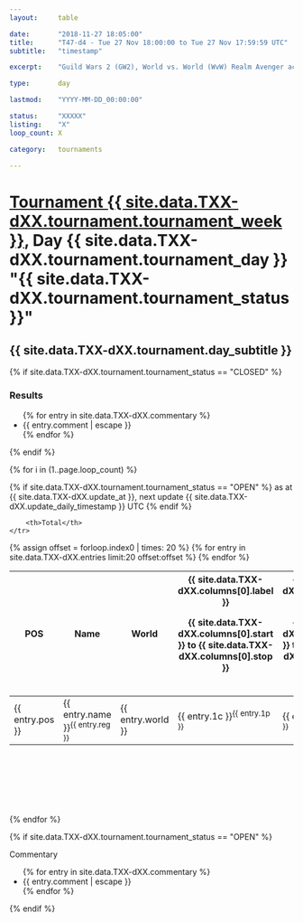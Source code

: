 ```yaml
---
layout: 	table

date: 		"2018-11-27 18:05:00"
title: 		"T47-d4 - Tue 27 Nov 18:00:00 to Tue 27 Nov 17:59:59 UTC"
subtitle:   "timestamp"

excerpt:    "Guild Wars 2 (GW2), World vs. World (WvW) Realm Avenger achivement Tournament. \"Every Kill Counts\""

type:       day

lastmod:    "YYYY-MM-DD_00:00:00"

status:     "XXXXX"
listing:    "X"
loop_count: X

category: 	tournaments

---
```

<div class="table_header">
    <h1><a href="{{ site.data.TXX-dXX.tournament.week_url }}">Tournament {{ site.data.TXX-dXX.tournament.tournament_week }}</a>, Day {{ site.data.TXX-dXX.tournament.tournament_day }} "{{ site.data.TXX-dXX.tournament.tournament_status }}"</h1>
    <h2>{{ site.data.TXX-dXX.tournament.day_subtitle }}</h2> 
</div>

{% if site.data.TXX-dXX.tournament.tournament_status == "CLOSED" %} 
<div class="commentary">
  <h3>Results</h3>
  <ul>
    {% for entry in site.data.TXX-dXX.commentary %}
    <li class="commentary_list">{{ entry.comment | escape }}</li>
    {% endfor %}
  </ul>
</div>
{% endif %}


{% for i in (1..page.loop_count) %}

{% if site.data.TXX-dXX.tournament.tournament_status == "OPEN" %} 
<span class="table_nextupdate">as at {{ site.data.TXX-dXX.update_at }}, next update {{ site.data.TXX-dXX.update_daily_timestamp }} UTC</span> 
{% endif %}

<table class="day_table">
  <colgroup>
    <col style="width:18px">
    <col style="width:55px">
    <col style="width:55px">
    <col style="width:12px">
    <col style="width:12px">
    <col style="width:12px">
    <col style="width:12px">
    <col style="width:12px">
    <col style="width:12px">
    <col style="width:12px">
    <col style="width:12px">
    <col style="width:12px">
    <col style="width:12px">
    <col style="width:12px">
    <col style="width:12px">
    <col style="width:12px">
    <col style="width:12px">
    <col style="width:12px">
    <col style="width:12px">
    <col style="width:12px">
    <col style="width:12px">
    <col style="width:12px">
    <col style="width:12px">
    <col style="width:12px">
    <col style="width:12px">
    <col style="width:12px">
    <col style="width:12px">
    <col style="width:18px">
  </colgroup>  
  <thead>
    <tr>
        <th>POS</th>
        <th class="AlignLeft">Name</th>
        <th class="AlignLeft">World</th>

<th><div class="label">{{ site.data.TXX-dXX.columns[0].label }}<p class="onhover">{{ site.data.TXX-dXX.columns[0].start }} to {{ site.data.TXX-dXX.columns[0].stop }}</p></div>​</th>
<th><div class="label">{{ site.data.TXX-dXX.columns[1].label }}<p class="onhover">{{ site.data.TXX-dXX.columns[1].start }} to {{ site.data.TXX-dXX.columns[1].stop }}</p></div>​</th>
<th><div class="label">{{ site.data.TXX-dXX.columns[2].label }}<p class="onhover">{{ site.data.TXX-dXX.columns[2].start }} to {{ site.data.TXX-dXX.columns[2].stop }}</p></div>​</th>
<th><div class="label">{{ site.data.TXX-dXX.columns[3].label }}<p class="onhover">{{ site.data.TXX-dXX.columns[3].start }} to {{ site.data.TXX-dXX.columns[3].stop }}</p></div>​</th>
<th><div class="label">{{ site.data.TXX-dXX.columns[4].label }}<p class="onhover">{{ site.data.TXX-dXX.columns[4].start }} to {{ site.data.TXX-dXX.columns[4].stop }}</p></div>​</th>
<th><div class="label">{{ site.data.TXX-dXX.columns[5].label }}<p class="onhover">{{ site.data.TXX-dXX.columns[5].start }} to {{ site.data.TXX-dXX.columns[5].stop }}</p></div>​</th>
<th><div class="label">{{ site.data.TXX-dXX.columns[6].label }}<p class="onhover">{{ site.data.TXX-dXX.columns[6].start }} to {{ site.data.TXX-dXX.columns[6].stop }}</p></div>​</th>
<th><div class="label">{{ site.data.TXX-dXX.columns[7].label }}<p class="onhover">{{ site.data.TXX-dXX.columns[7].start }} to {{ site.data.TXX-dXX.columns[7].stop }}</p></div>​</th>
<th><div class="label">{{ site.data.TXX-dXX.columns[8].label }}<p class="onhover">{{ site.data.TXX-dXX.columns[8].start }} to {{ site.data.TXX-dXX.columns[8].stop }}</p></div>​</th>
<th><div class="label">{{ site.data.TXX-dXX.columns[9].label }}<p class="onhover">{{ site.data.TXX-dXX.columns[9].start }} to {{ site.data.TXX-dXX.columns[9].stop }}</p></div>​</th>
<th><div class="label">{{ site.data.TXX-dXX.columns[10].label }}<p class="onhover">{{ site.data.TXX-dXX.columns[10].start }} to {{ site.data.TXX-dXX.columns[10].stop }}</p></div>​</th>

<th><div class="label">{{ site.data.TXX-dXX.columns[11].label }}<p class="onhover">{{ site.data.TXX-dXX.columns[11].start }} to {{ site.data.TXX-dXX.columns[11].stop }}</p></div>​</th>
<th><div class="label">{{ site.data.TXX-dXX.columns[12].label }}<p class="onhover">{{ site.data.TXX-dXX.columns[12].start }} to {{ site.data.TXX-dXX.columns[12].stop }}</p></div>​</th>
<th><div class="label">{{ site.data.TXX-dXX.columns[13].label }}<p class="onhover">{{ site.data.TXX-dXX.columns[13].start }} to {{ site.data.TXX-dXX.columns[13].stop }}</p></div>​</th>
<th><div class="label">{{ site.data.TXX-dXX.columns[14].label }}<p class="onhover">{{ site.data.TXX-dXX.columns[14].start }} to {{ site.data.TXX-dXX.columns[14].stop }}</p></div>​</th>
<th><div class="label">{{ site.data.TXX-dXX.columns[15].label }}<p class="onhover">{{ site.data.TXX-dXX.columns[15].start }} to {{ site.data.TXX-dXX.columns[15].stop }}</p></div>​</th>
<th><div class="label">{{ site.data.TXX-dXX.columns[16].label }}<p class="onhover">{{ site.data.TXX-dXX.columns[16].start }} to {{ site.data.TXX-dXX.columns[16].stop }}</p></div>​</th>
<th><div class="label">{{ site.data.TXX-dXX.columns[17].label }}<p class="onhover">{{ site.data.TXX-dXX.columns[17].start }} to {{ site.data.TXX-dXX.columns[17].stop }}</p></div>​</th>
<th><div class="label">{{ site.data.TXX-dXX.columns[18].label }}<p class="onhover">{{ site.data.TXX-dXX.columns[18].start }} to {{ site.data.TXX-dXX.columns[18].stop }}</p></div>​</th>
<th><div class="label">{{ site.data.TXX-dXX.columns[19].label }}<p class="onhover">{{ site.data.TXX-dXX.columns[19].start }} to {{ site.data.TXX-dXX.columns[19].stop }}</p></div>​</th>
<th><div class="label">{{ site.data.TXX-dXX.columns[20].label }}<p class="onhover">{{ site.data.TXX-dXX.columns[20].start }} to {{ site.data.TXX-dXX.columns[20].stop }}</p></div>​</th>

<th><div class="label">{{ site.data.TXX-dXX.columns[21].label }}<p class="onhover">{{ site.data.TXX-dXX.columns[21].start }} to {{ site.data.TXX-dXX.columns[21].stop }}</p></div>​</th>
<th><div class="label">{{ site.data.TXX-dXX.columns[22].label }}<p class="onhover">{{ site.data.TXX-dXX.columns[22].start }} to {{ site.data.TXX-dXX.columns[22].stop }}</p></div>​</th>
<th><div class="label">{{ site.data.TXX-dXX.columns[23].label }}<p class="onhover">{{ site.data.TXX-dXX.columns[23].start }} to {{ site.data.TXX-dXX.columns[23].stop }}</p></div>​</th>

        <th>Total</th>
    </tr>
  </thead>
  {% assign offset = forloop.index0 | times: 20 %}
<tbody>
{% for entry in site.data.TXX-dXX.entries limit:20 offset:offset %}
  <tr>
    <td class="pl{{ entry.pos }}">{{ entry.pos }}</td>
    <td class="AlignLeft">{{ entry.name }}<sup>{{ entry.reg }}</sup></td>
    <td class="AlignLeft">{{ entry.world }}</td>
    <td class="pl{{ entry.1p }}">{{ entry.1c }}<sup>{{ entry.1p }}</sup></td>
    <td class="pl{{ entry.2p }}">{{ entry.2c }}<sup>{{ entry.2p }}</sup></td>
    <td class="pl{{ entry.3p }}">{{ entry.3c }}<sup>{{ entry.3p }}</sup></td>
    <td class="pl{{ entry.4p }}">{{ entry.4c }}<sup>{{ entry.4p }}</sup></td>
    <td class="pl{{ entry.5p }}">{{ entry.5c }}<sup>{{ entry.5p }}</sup></td>
    <td class="pl{{ entry.6p }}">{{ entry.6c }}<sup>{{ entry.6p }}</sup></td>
    <td class="pl{{ entry.7p }}">{{ entry.7c }}<sup>{{ entry.7p }}</sup></td>
    <td class="pl{{ entry.8p }}">{{ entry.8c }}<sup>{{ entry.8p }}</sup></td>
    <td class="pl{{ entry.9p }}">{{ entry.9c }}<sup>{{ entry.9p }}</sup></td>
    <td class="pl{{ entry.10p }}">{{ entry.10c }}<sup>{{ entry.10p }}</sup></td>
    <td class="pl{{ entry.11p }}">{{ entry.11c }}<sup>{{ entry.11p }}</sup></td>
    <td class="pl{{ entry.12p }}">{{ entry.12c }}<sup>{{ entry.12p }}</sup></td>
    <td class="pl{{ entry.13p }}">{{ entry.13c }}<sup>{{ entry.13p }}</sup></td>
    <td class="pl{{ entry.14p }}">{{ entry.14c }}<sup>{{ entry.14p }}</sup></td>
    <td class="pl{{ entry.15p }}">{{ entry.15c }}<sup>{{ entry.15p }}</sup></td>
    <td class="pl{{ entry.16p }}">{{ entry.16c }}<sup>{{ entry.16p }}</sup></td>
    <td class="pl{{ entry.17p }}">{{ entry.17c }}<sup>{{ entry.17p }}</sup></td>
    <td class="pl{{ entry.18p }}">{{ entry.18c }}<sup>{{ entry.18p }}</sup></td>
    <td class="pl{{ entry.19p }}">{{ entry.19c }}<sup>{{ entry.19p }}</sup></td>
    <td class="pl{{ entry.20p }}">{{ entry.20c }}<sup>{{ entry.20p }}</sup></td>
    <td class="pl{{ entry.21p }}">{{ entry.21c }}<sup>{{ entry.21p }}</sup></td>
    <td class="pl{{ entry.22p }}">{{ entry.22c }}<sup>{{ entry.22p }}</sup></td>
    <td class="pl{{ entry.23p }}">{{ entry.23c }}<sup>{{ entry.23p }}</sup></td>
    <td class="pl{{ entry.24p }}">{{ entry.24c }}<sup>{{ entry.24p }}</sup></td>
    <td>{{ entry.total }}</td>
  </tr>
{% endfor %}  
</tbody>
</table>
<div class="leaderboard">
  <script async src="//pagead2.googlesyndication.com/pagead/js/adsbygoogle.js"></script>
  <!-- 728x90 -->
  <ins class="adsbygoogle"
       style="display:inline-block;width:728px;height:90px"
       data-ad-client="ca-pub-3274917281288240"
       data-ad-slot="3870538733"></ins>
  <script>
  (adsbygoogle = window.adsbygoogle || []).push({});
  </script>    
</div>
<br />
{% endfor %}

{% if site.data.TXX-dXX.tournament.tournament_status == "OPEN" %} 
<div class="commentary">
  <span class="commentary_title">Commentary</span>
  <ul>
    {% for entry in site.data.TXX-dXX.commentary %}
    <li class="commentary_list">{{ entry.comment | escape }}</li>
    {% endfor %}
  </ul>
</div>
{% endif %}


